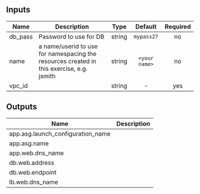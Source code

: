 
## Inputs

| Name | Description | Type | Default | Required |
|------|-------------|:----:|:-----:|:-----:|
| db_pass | Password to use for DB | string | `mypass27` | no |
| name | a name/userid to use for namespacing the resources created in this exercise, e.g. jsmith | string | `<your name>` | no |
| vpc_id |  | string | - | yes |

## Outputs

| Name | Description |
|------|-------------|
| app.asg.launch_configuration_name |  |
| app.asg.name |  |
| app.web.dns_name |  |
| db.web.address |  |
| db.web.endpoint |  |
| lb.web.dns_name |  |

